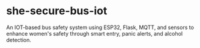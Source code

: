 # she-secure-bus-iot
An IOT-based bus safety system using ESP32, Flask, MQTT, and sensors to enhance women's safety through smart entry, panic alerts, and alcohol detection.
